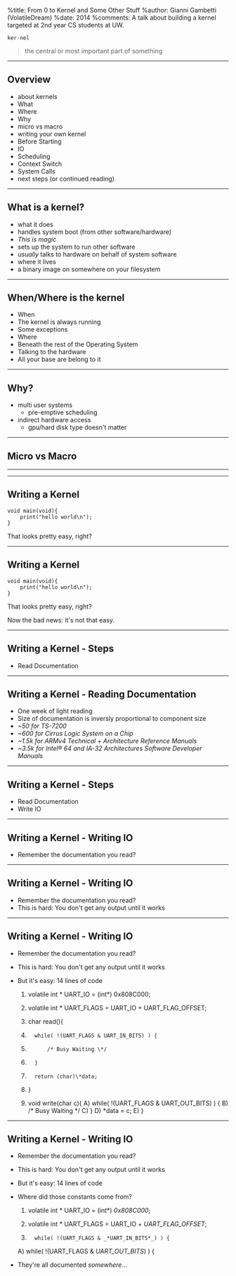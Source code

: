 %title: From 0 to Kernel and Some Other Stuff
%author: Gianni Gambetti (VolatileDream)
%date: 2014
%comments: A talk about building a kernel targeted at 2nd year CS students at UW.


`ker·nel`

> the central or most important part of something

-----------------------------------------------------------

## Overview

* about kernels
 * What
 * Where
 * Why
* micro vs macro
* writing your own kernel
 * Before Starting
 * IO
 * Scheduling
 * Context Switch
 * System Calls
* next steps (or continued reading)

-----------------------------------------------------------

## What is a kernel?

* what it does
 * handles system boot (from other software/hardware)
 * *This is magic*
 * sets up the system to run other software
 * _usually_ talks to hardware on behalf of system software
* where it lives
 * a binary image on somewhere on your filesystem

-----------------------------------------------------------

## When/Where is the kernel

* When
 * The kernel is always running
 * Some exceptions
* Where
 * Beneath the rest of the Operating System
 * Talking to the hardware
 * All your base are belong to it

-----------------------------------------------------------

## Why?

* multi user systems
  - pre-emptive scheduling
* indirect hardware access
  - gpu/hard disk type doesn't matter

-----------------------------------------------------------

## Micro vs Macro

-----------------------------------------------------------
-----------------------------------------------------------

## Writing a Kernel

    void main(void){
        print("hello world\n");
    }

That looks pretty easy, right?

-----------------------------------------------------------

## Writing a Kernel

    void main(void){
        print("hello world\n");
    }

That looks pretty easy, right?

Now the bad news: it's not that easy.

-----------------------------------------------------------

## Writing a Kernel - Steps

* Read Documentation

-----------------------------------------------------------

## Writing a Kernel - Reading Documentation

* One week of light reading
* Size of documentation is inversly proportional to component size
* *~50 for TS-7200*
* *~600 for Cirrus Logic System on a Chip*
* *~1.5k for ARMv4 Technical + Architecture Reference Manuals*
* *~3.5k for Intel® 64 and IA-32 Architectures Software Developer Manuals*

-----------------------------------------------------------

## Writing a Kernel - Steps

* Read Documentation
* Write IO

-----------------------------------------------------------

## Writing a Kernel - Writing IO

* Remember the documentation you read?

-----------------------------------------------------------

## Writing a Kernel - Writing IO

* Remember the documentation you read?
* This is hard: You don't get any output until it works

-----------------------------------------------------------

## Writing a Kernel - Writing IO

* Remember the documentation you read?
* This is hard: You don't get any output until it works
* But it's easy: 14 lines of code

   1)   volatile int \* UART_IO = (int*) 0x808C000;
   2)   volatile int \* UART_FLAGS = UART_IO + UART_FLAG_OFFSET;

   3)   char read(){
   4)       while( !(UART_FLAGS & UART_IN_BITS) ) {
   5)           /* Busy Waiting \*/
   6)       }
   7)       return (char)\*data;
   8)   }

   9)   void write(char c){
   A)       while( !(UART_FLAGS & UART_OUT_BITS) ) {
   B)           /* Busy Waiting \*/
   C)       }
   D)       \*data = c;
   E)   }

-----------------------------------------------------------

## Writing a Kernel - Writing IO

* Remember the documentation you read?
* This is hard: You don't get any output until it works
* But it's easy: 14 lines of code
* Where did those constants come from?

   1)   volatile int \* UART_IO = (int*) _*0x808C000*_;
   2)   volatile int \* UART_FLAGS = UART_IO + _*UART_FLAG_OFFSET*_;

   4)       while( !(UART_FLAGS & _*UART_IN_BITS*_) ) {
   A)       while( !(UART_FLAGS & _*UART_OUT_BITS*_) ) {

* They're all documented _*somewhere*_...

